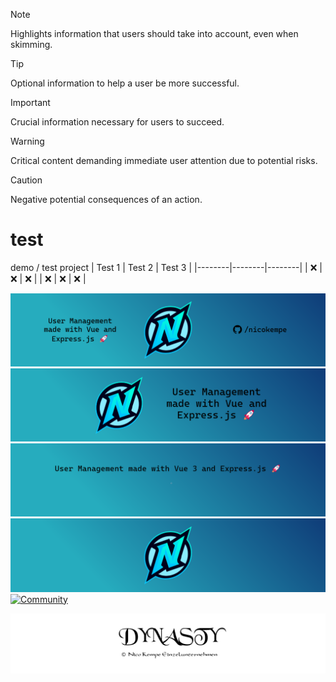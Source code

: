 > [!NOTE]
> Highlights information that users should take into account, even when skimming.

> [!TIP]
> Optional information to help a user be more successful.

> [!IMPORTANT]
> Crucial information necessary for users to succeed.

> [!WARNING]
> Critical content demanding immediate user attention due to potential risks.

> [!CAUTION]
> Negative potential consequences of an action.


# test
demo / test project
| Test 1 | Test 2 | Test 3 |
|--------|--------|--------|
| :x:    | :x:    | :x:    |
| :x:    | :x:    | :x:    |



![1](header-logo_test.png   "Title")
![2](github-profiles_mid.png "Title")
![3](github-profiles-header_edit.png "Title")
![4](header-logo.png "Title")
[![Community](https://discordapp.com/api/guilds/528350750825512988/widget.png?style=banner2)]([[https://einTosti.com/discord](https://discord.com/invite/t9frQmmqPe)](https://discord.com/invite/t9frQmmqPe))

![dynasty-github-background-image](dynasty-transparent.png "Dynasty GitHub background image")
